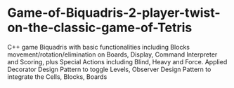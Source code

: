 # Game-of-Biquadris-2-player-twist-on-the-classic-game-of-Tetris
C++ game Biquadris with basic functionalities including Blocks movement/rotation/elimination on Boards, Display, Command Interpreter and Scoring, plus Special Actions including Blind, Heavy and Force.
Applied Decorator Design Pattern to toggle Levels, Observer Design Pattern to integrate the Cells, Blocks, Boards
